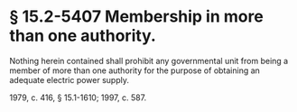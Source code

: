 # § 15.2-5407 Membership in more than one authority.

<p>Nothing herein contained shall prohibit any governmental unit from being a member of more than one authority for the purpose of obtaining an adequate electric power supply.</p><p>1979, c. 416, § 15.1-1610; 1997, c. 587.</p>